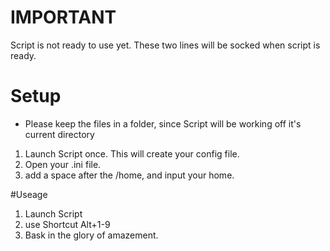 # IMPORTANT
Script is not ready to use yet. These two lines will be socked when script is ready. 

# Setup
- Please keep the files in a folder, since Script will be working off it's current directory 


1. Launch Script once. This will create your config file. 
2. Open your .ini file. 
3. add a space after the /home, and input your home.

#Useage
1. Launch Script
2. use Shortcut Alt+1-9
3. Bask in the glory of amazement. 
